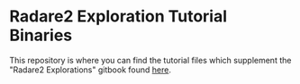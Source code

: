 # Radare2 Exploration Tutorial Binaries

This repository is where you can find the tutorial files which supplement the "Radare2 Explorations" gitbook found [here](https://www.gitbook.com/book/monosource/radare2-explorations/details).
